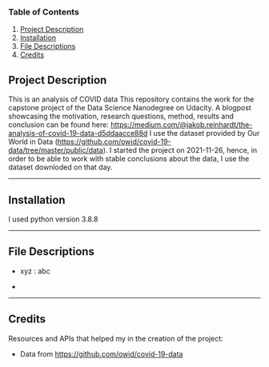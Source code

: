 ### Table of Contents

1. [Project Description](#description)
2. [Installation](#installation)
3. [File Descriptions](#files)
4. [Credits](#credits)


## Project Description <a name="description"></a>

This is an analysis of COVID data
This repository contains the work for the capstone project of the Data Science Nanodegree on Udacity.
A blogpost showcasing the motivation, research questions, method, results and conclusion can be found here:
https://medium.com/@jakob.reinhardt/the-analysis-of-covid-19-data-d5ddaacce88d
I use the dataset provided by Our World in Data (https://github.com/owid/covid-19-data/tree/master/public/data). 
I started the project on 2021-11-26, hence, in order to be able to work with stable conclusions about the data, 
I use the dataset downloded on that day.

-------------

## Installation <a name="installation"></a>

I used python version 3.8.8


-------------
## File Descriptions <a name="files"></a>

- xyz : abc

- 

-------------

## Credits <a name="credits"></a>

Resources and APIs that helped my in the creation of the project:

- Data from https://github.com/owid/covid-19-data
